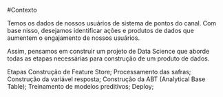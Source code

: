 #Contexto

Temos os dados de nossos usuários de sistema de pontos do canal. Com base nisso, desejamos identificar ações e produtos de dados que aumentem o engajamento de nossos usuários.

Assim, pensamos em construir um projeto de Data Science que aborde todas as etapas necessárias para construção de um produto de dados.

Etapas
Construção de Feature Store;
Processamento das safras;
Construção da variável resposta;
Construção da ABT (Analytical Base Table);
Treinamento de modelos preditivos;
Deploy;